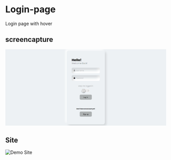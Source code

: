 # Login-page
Login page with hover

## screencapture
![page screencapture](https://github.com/Mehyar-Farzat/Login-page/blob/main/screencapture.png)

## Site
![Demo Site](https://mehyar-farzat.github.io/Login-page/)
